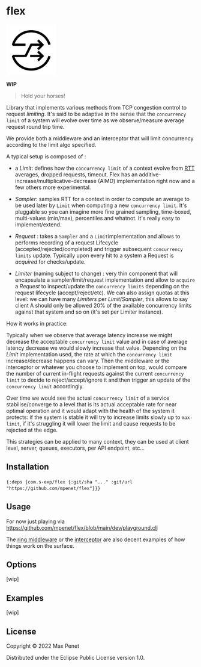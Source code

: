 # flex

<img src="flex.png" width="133" height="133" alt="icon by https://thenounproject.com/ivankostriukov/"/>

**WIP**

> Hold your horses!

Library that implements various methods from TCP congestion control to request
*limiting*. It's said to be adaptive in the sense that the `concurrency limit`
of a system will evolve over time as we observe/measure average request
round trip time.

We provide both a middleware and an interceptor that will limit
concurrency according to the limit algo specified.

A typical setup is composed of :

* a *Limit*: defines how the `concurrency limit` of a context evolve from
  [RTT](https://en.wikipedia.org/wiki/Round-trip_delay) averages, dropped
  requests, timeout. Flex has an additive-increase/multiplicative-decrease
  (AIMD) implementation right now and a few others more experimental.

* *Sampler*: samples RTT for a context in order to compute an average to be used
later by `Limit` when computing a new `concurrency limit`. It's pluggable so you
can imagine more fine grained sampling, time-boxed, multi-values (min/max),
percentiles and whatnot. It's really easy to implement/extend.

* *Request* : takes a `Sampler` and a `Limit`implementation and allows to
performs recording of a request Lifecycle (accepted/rejected/completed) and
trigger subsequent `concurrency limits` update. Typically upon every hit to a
system a Request is *acquired* for checks/update.

* *Limiter* (naming subject to change) : very thin component that will
  encapsulate a sampler/limit/request implementation and allow to `acquire` a
  *Request* to inspect/update the `concurrency limits` depending on the request
  lifecycle (accept/reject/etc). We can also assign quotas at this level: we can
  have many *Limiters* per *Limit*/*Sampler*, this allows to say client A should
  only be allowed 20% of the available concurrency limits against that system
  and so on (it's set per Limiter instance). 

How it works in practice:

Typically when we observe that average latency increase we might decrease the
acceptable `concurrency limit` value and in case of average latency decrease we
would slowly increase that value. Depending on the *Limit* implementation used,
the rate at which the `concurrency limit` increase/decrease happens can vary.
Then the middleware or the interceptor or whatever you choose to implement on
top, would compare the number of current in-flight requests against the current
`concurrency limit` to decide to reject/accept/ignore it and then trigger an
update of the `concurrency limit` accordingly.

Over time we would see the actual `concurrency limit` of a service
stabilise/converge to a level that is its actual acceptable rate for near
optimal operation and it would adapt with the health of the system it protects:
if the system is stable it will try to increase limits slowly up to `max-limit`,
if it's struggling it will lower the limit and cause requests to be rejected at
the edge.

This strategies can be applied to many context, they can be used at
client level, server, queues, executors, per API endpoint, etc...


## Installation

`{:deps {com.s-exp/flex {:git/sha "..." :git/url "https://github.com/mpenet/flex"}}}`

## Usage

For now just playing via https://github.com/mpenet/flex/blob/main/dev/playground.clj

The [ring
middleware](https://github.com/mpenet/flex/blob/main/src/s_exp/flex/middleware.clj)
or the
[interceptor](https://github.com/mpenet/flex/blob/main/src/s_exp/flex/interceptor.clj)
are also decent examples of how things work on the surface.


## Options

[wip]

## Examples

[wip]

## License

Copyright © 2022 Max Penet

Distributed under the Eclipse Public License version 1.0.
